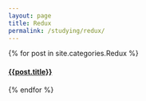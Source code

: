 ```yaml
---
layout: page
title: Redux
permalink: /studying/redux/
---
```


<div>

{% for post in site.categories.Redux %}

  <article class="archive-item">
    <h4><a href="{{ site.baseurl }}{{ post.url }}">{{post.title}}</a></h4>
  </article>
  {% endfor %}
 
</div>

